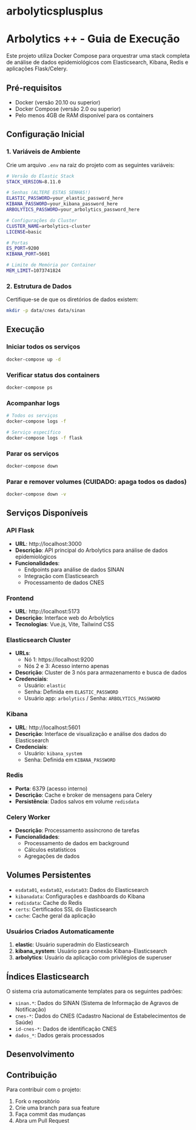 # arbolyticsplusplus

# Arbolytics ++ - Guia de Execução

Este projeto utiliza Docker Compose para orquestrar uma stack completa de análise de dados epidemiológicos com Elasticsearch, Kibana, Redis e aplicações Flask/Celery.

## Pré-requisitos

- Docker (versão 20.10 ou superior)
- Docker Compose (versão 2.0 ou superior)
- Pelo menos 4GB de RAM disponível para os containers

## Configuração Inicial

### 1. Variáveis de Ambiente

Crie um arquivo `.env` na raiz do projeto com as seguintes variáveis:

```bash
# Versão do Elastic Stack
STACK_VERSION=8.11.0

# Senhas (ALTERE ESTAS SENHAS!)
ELASTIC_PASSWORD=your_elastic_password_here
KIBANA_PASSWORD=your_kibana_password_here
ARBOLYTICS_PASSWORD=your_arbolytics_password_here

# Configurações do Cluster
CLUSTER_NAME=arbolytics-cluster
LICENSE=basic

# Portas
ES_PORT=9200
KIBANA_PORT=5601

# Limite de Memória por Container
MEM_LIMIT=1073741824
```

### 2. Estrutura de Dados

Certifique-se de que os diretórios de dados existem:

```bash
mkdir -p data/cnes data/sinan
```

## Execução

### Iniciar todos os serviços

```bash
docker-compose up -d
```

### Verificar status dos containers

```bash
docker-compose ps
```

### Acompanhar logs

```bash
# Todos os serviços
docker-compose logs -f

# Serviço específico
docker-compose logs -f flask
```

### Parar os serviços

```bash
docker-compose down
```

### Parar e remover volumes (CUIDADO: apaga todos os dados)

```bash
docker-compose down -v
```

## Serviços Disponíveis

### API Flask
- **URL**: http://localhost:3000
- **Descrição**: API principal do Arbolytics para análise de dados epidemiológicos
- **Funcionalidades**:
  - Endpoints para análise de dados SINAN
  - Integração com Elasticsearch
  - Processamento de dados CNES

### Frontend
- **URL**: http://localhost:5173
- **Descrição**: Interface web do Arbolytics
- **Tecnologias**: Vue.js, Vite, Tailwind CSS

### Elasticsearch Cluster
- **URLs**: 
  - Nó 1: https://localhost:9200
  - Nós 2 e 3: Acesso interno apenas
- **Descrição**: Cluster de 3 nós para armazenamento e busca de dados
- **Credenciais**:
  - Usuário: `elastic`
  - Senha: Definida em `ELASTIC_PASSWORD`
  - Usuário app: `arbolytics` / Senha: `ARBOLYTICS_PASSWORD`

### Kibana
- **URL**: http://localhost:5601
- **Descrição**: Interface de visualização e análise dos dados do Elasticsearch
- **Credenciais**:
  - Usuário: `kibana_system`
  - Senha: Definida em `KIBANA_PASSWORD`

### Redis
- **Porta**: 6379 (acesso interno)
- **Descrição**: Cache e broker de mensagens para Celery
- **Persistência**: Dados salvos em volume `redisdata`

### Celery Worker
- **Descrição**: Processamento assíncrono de tarefas
- **Funcionalidades**:
  - Processamento de dados em background
  - Cálculos estatísticos
  - Agregações de dados

## Volumes Persistentes

- `esdata01`, `esdata02`, `esdata03`: Dados do Elasticsearch
- `kibanadata`: Configurações e dashboards do Kibana
- `redisdata`: Cache do Redis
- `certs`: Certificados SSL do Elasticsearch
- `cache`: Cache geral da aplicação

### Usuários Criados Automaticamente
1. **elastic**: Usuário superadmin do Elasticsearch
2. **kibana_system**: Usuário para conexão Kibana-Elasticsearch  
3. **arbolytics**: Usuário da aplicação com privilégios de superuser

## Índices Elasticsearch

O sistema cria automaticamente templates para os seguintes padrões:

- `sinan.*`: Dados do SINAN (Sistema de Informação de Agravos de Notificação)
- `cnes-*`: Dados do CNES (Cadastro Nacional de Estabelecimentos de Saúde)
- `id-cnes-*`: Dados de identificação CNES
- `dados_*`: Dados gerais processados

## Desenvolvimento



## Contribuição

Para contribuir com o projeto:

1. Fork o repositório
2. Crie uma branch para sua feature
3. Faça commit das mudanças
4. Abra um Pull Request

